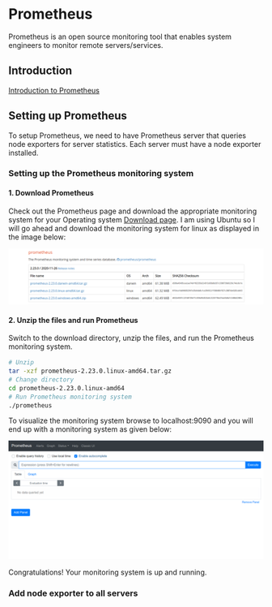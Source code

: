 # Prometheus



Prometheus is an open source monitoring tool that enables system engineers to monitor remote servers/services. 



## Introduction

[Introduction to Prometheus](https://www.youtube.com/watch?v=5o37CGlNLr8)



## Setting up Prometheus



To setup Prometheus, we need to have Prometheus server that queries node exporters for server statistics. Each server must have a node exporter installed.

### Setting up the Prometheus monitoring system

#### 1. Download Prometheus

Check out the Prometheus page and download the appropriate monitoring system for your Operating system [Download page](https://prometheus.io/download/). I am using Ubuntu so I will go ahead and download the monitoring system for linux  as displayed in the image below:

![Download Prometheus monitoring tool](./images/download_prometheus.png)

#### 2. Unzip the files and run Prometheus

Switch to the download directory, unzip the files, and run the Prometheus monitoring system.

```bash
# Unzip
tar -xzf prometheus-2.23.0.linux-amd64.tar.gz
# Change directory
cd prometheus-2.23.0.linux-amd64
# Run Prometheus monitoring system
./prometheus
```

To visualize the monitoring system browse to localhost:9090 and you will end up with a monitoring system as given below:

![Prometheus monitoring tool](./images/monitoring_prometheus.png)

Congratulations! Your monitoring system is up and running.



### Add node exporter to all servers







